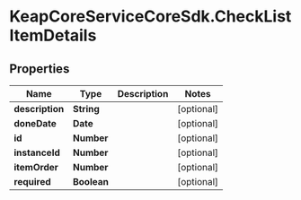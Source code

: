 # KeapCoreServiceCoreSdk.CheckListItemDetails

## Properties

Name | Type | Description | Notes
------------ | ------------- | ------------- | -------------
**description** | **String** |  | [optional] 
**doneDate** | **Date** |  | [optional] 
**id** | **Number** |  | [optional] 
**instanceId** | **Number** |  | [optional] 
**itemOrder** | **Number** |  | [optional] 
**required** | **Boolean** |  | [optional] 


